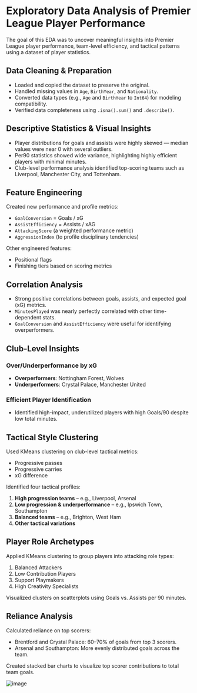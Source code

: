 # Exploratory Data Analysis of Premier League Player Performance

The goal of this EDA was to uncover meaningful insights into Premier League player performance, team-level efficiency, and tactical patterns using a dataset of player statistics.

## Data Cleaning & Preparation

- Loaded and copied the dataset to preserve the original.
- Handled missing values in `Age`, `BirthYear`, and `Nationality`.
- Converted data types (e.g., `Age` and `BirthYear` to `Int64`) for modeling compatibility.
- Verified data completeness using `.isna().sum()` and `.describe()`.

## Descriptive Statistics & Visual Insights

- Player distributions for goals and assists were highly skewed — median values were near 0 with several outliers.
- Per90 statistics showed wide variance, highlighting highly efficient players with minimal minutes.
- Club-level performance analysis identified top-scoring teams such as Liverpool, Manchester City, and Tottenham.

## Feature Engineering

Created new performance and profile metrics:

- `GoalConversion` = Goals / xG
- `AssistEfficiency` = Assists / xAG
- `AttackingScore` (a weighted performance metric)
- `AggressionIndex` (to profile disciplinary tendencies)

Other engineered features:

- Positional flags
- Finishing tiers based on scoring metrics

## Correlation Analysis

- Strong positive correlations between goals, assists, and expected goal (xG) metrics.
- `MinutesPlayed` was nearly perfectly correlated with other time-dependent stats.
- `GoalConversion` and `AssistEfficiency` were useful for identifying overperformers.

## Club-Level Insights

### Over/Underperformance by xG

- **Overperformers**: Nottingham Forest, Wolves
- **Underperformers**: Crystal Palace, Manchester United

### Efficient Player Identification

- Identified high-impact, underutilized players with high Goals/90 despite low total minutes.

## Tactical Style Clustering

Used KMeans clustering on club-level tactical metrics:

- Progressive passes
- Progressive carries
- xG difference

Identified four tactical profiles:

1. **High progression teams** – e.g., Liverpool, Arsenal  
2. **Low progression & underperformance** – e.g., Ipswich Town, Southampton  
3. **Balanced teams** – e.g., Brighton, West Ham  
4. **Other tactical variations**

## Player Role Archetypes

Applied KMeans clustering to group players into attacking role types:

1. Balanced Attackers  
2. Low Contribution Players  
3. Support Playmakers  
4. High Creativity Specialists  

Visualized clusters on scatterplots using Goals vs. Assists per 90 minutes.

## Reliance Analysis

Calculated reliance on top scorers:

- Brentford and Crystal Palace: 60–70% of goals from top 3 scorers.
- Arsenal and Southampton: More evenly distributed goals across the team.

Created stacked bar charts to visualize top scorer contributions to total team goals.

![image](https://github.com/user-attachments/assets/f50c239f-6394-4bde-a383-e72ac16b9831)

